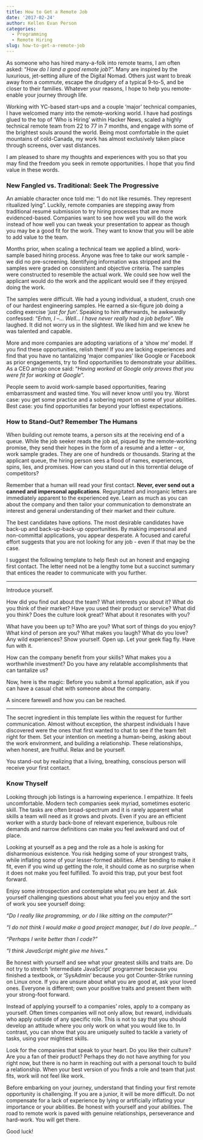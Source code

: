 ```yaml
---
title: How to Get a Remote Job
date: '2017-02-24'
author: Kellen Evan Person
categories:
  - Programming
  - Remote Hiring
slug: how-to-get-a-remote-job
---
```


As someone who has hired many-a-folk into remote teams, I am often asked: “*How do I land a good remote job*?”. Many are inspired by the luxurious, jet-setting allure of the Digital Nomad. Others just want to break away from a commute, escape the drudgery of a typical 9-to-5, and be closer to their families. Whatever your reasons, I hope to help you remote-enable your journey through life.

Working with YC-based start-ups and a couple ‘major’ technical companies, I have welcomed many into the remote-working world. I have had postings glued to the top of ‘Who is Hiring’ within Hacker News, scaled a highly technical remote team from 22 to 77 in 7 months, and engage with some of the brightest souls around the world. Being most comfortable in the quiet mountains of cold-Canada, my work has almost exclusively taken place through screens, over vast distances.

I am pleased to share my thoughts and experiences with you so that you may find the freedom you seek in remote opportunities. I hope that you find value in these words.

### New Fangled vs. Traditional: Seek The Progressive

An amiable character once told me: “I do not like resumés. They represent ritualized lying”. Luckily, remote companies are stepping away from traditional resumé submission to try hiring processes that are more evidenced-based. Companies want to see how well you will do the work instead of how well you can tweak your presentation to appear as though you may be a good fit for the work. They want to know that you will be able to add value to the team.

Months prior, when scaling a technical team we applied a blind, work-sample based hiring process. Anyone was free to take our work sample - we did no pre-screening. Identifying information was stripped and the samples were graded on consistent and objective criteria. The samples were constructed to resemble the actual work. We could see how well the applicant would do the work and the applicant would see if they enjoyed doing the work.

The samples were difficult. We had a young individual, a student, crush one of our hardest engineering samples. He earned a six-figure job doing a coding exercise ‘*just for fun*’. Speaking to him afterwards, he awkwardly confessed: “*Erhm, I –… Well… I have never really had a job before*”. We laughed. It did not worry us in the slightest. We liked him and we knew he was talented and capable.

More and more companies are adopting variations of a ‘show me’ model. If you find these opportunities, relish them! If you are lacking experiences and find that you have no tantalizing ‘major companies’ like Google or Facebook as prior engagements, try to find opportunities to demonstrate your abilities. As a CEO amigo once said: “*Having worked at Google only proves that you were fit for working at Google*”.

People seem to avoid work-sample based opportunities, fearing embarrassment and wasted time. You will never know until you try. Worst case: you get some practice and a sobering report on some of your abilities. Best case: you find opportunities far beyond your loftiest expectations.

### How to Stand-Out? Remember The Humans

When building out remote teams, a person sits at the receiving end of a queue. While the job seeker reads the job ad, piqued by the remote-working promise, they send their hopes in the form of a resumé and a letter – or, work sample grades. They are one of hundreds or thousands. Staring at the applicant queue, the hiring person sees a flood of names, experiences, spins, lies, and promises. How can you stand out in this torrential deluge of competitors?

Remember that a human will read your first contact. **Never, ever send out a canned and impersonal applications**. Regurgitated and inorganic letters are immediately apparent to the experienced eye. Learn as much as you can about the company and then tailor your communication to demonstrate an interest and general understanding of their market and their culture.

The best candidates have options. The most desirable candidates have back-up and back-up-back-up opportunities. By making impersonal and non-committal applications, you appear desperate. A focused and careful effort suggests that you are not looking for any job - even if that may be the case.

I suggest the following template to help flesh out an honest and engaging first contact. The letter need not be a lengthy tome but a succinct summary that entices the reader to communicate with you further.

---

Introduce yourself.

How did you find out about the team? What interests you about it? What do you think of their market? Have you used their product or service? What did you think? Does the culture look great? What about it resonates with you?

What have you been up to? Who are you? What sort of things do you enjoy? What kind of person are you? What makes you laugh? What do you love? Any wild experiences? Show yourself. Open up. Let your geek flag fly. Have fun with it.

How can the company benefit from your skills? What makes you a worthwhile investment? Do you have any relatable accomplishments that can tantalize us?

Now, here is the magic: Before you submit a formal application, ask if you can have a casual chat with someone about the company.

A sincere farewell and how you can be reached.

---

The secret ingredient in this template lies within the request for further communication. Almost without exception, the sharpest individuals I have discovered were the ones that first wanted to chat to see if the team felt right for them. Set your intention on meeting a human-being, asking about the work environment, and building a relationship. These relationships, when honest, are fruitful. Relax and be yourself.

You stand-out by realizing that a living, breathing, conscious person will receive your first contact.

### Know Thyself

Looking through job listings is a harrowing experience. I empathize. It feels uncomfortable. Modern tech companies seek myriad, sometimes esoteric skill. The tasks are often broad-spectrum and it is rarely apparent what skills a team will need as it grows and pivots. Even if you are an efficient worker with a sturdy back-bone of relevant experience, bulbous role demands and narrow definitions can make you feel awkward and out of place.

Looking at yourself as a peg and the role as a hole is asking for disharmonious existence. You risk hedging some of your strongest traits, while inflating some of your lesser-formed abilities. After bending to make it fit, even if you wind up getting the role, it should come as no surprise when it does not make you feel fulfilled. To avoid this trap, put your best foot forward.



Enjoy some introspection and contemplate what you are best at. Ask yourself challenging questions about what you feel you enjoy and the sort of work you see yourself doing:

*“Do I really like programming, or do I like sitting on the computer?”*

*“I do not think I would make a good project manager, but I do love people…”*

*“Perhaps I write better than I code?”*

*“I think JavaScript might give me hives.”*

Be honest with yourself and see what your greatest skills and traits are. Do not try to stretch ‘intermediate JavaScript’ programmer because you finished a textbook, or ’SysAdmin’ because you got Counter-Strike running on Linux once. If you are unsure about what you are good at, ask your loved ones. Everyone is different; own your positive traits and present them with your strong-foot forward.

Instead of applying yourself to a companies’ roles, apply to a company as yourself. Often times companies will not only allow, but reward, individuals who apply outside of any specific role. This is not to say that you should develop an attitude where you only work on what you would like to. In contrast, you can show that you are uniquely suited to tackle a variety of tasks, using your mightiest skills.

Look for the companies that speak to your heart. Do you like their culture? Are you a fan of their product? Perhaps they do not have anything for you right now, but there is no harm in reaching out with a personal touch to build a relationship. When your best version of you finds a role and team that just fits, work will not feel like work.

Before embarking on your journey, understand that finding your first remote opportunity is challenging. If you are a junior, it will be more difficult. Do not compensate for a lack of experience by lying or artificially inflating your importance or your abilities. Be honest with yourself and your abilities. The road to remote work is paved with genuine relationships, perseverance and hard-work. You will get there.

Good luck!
